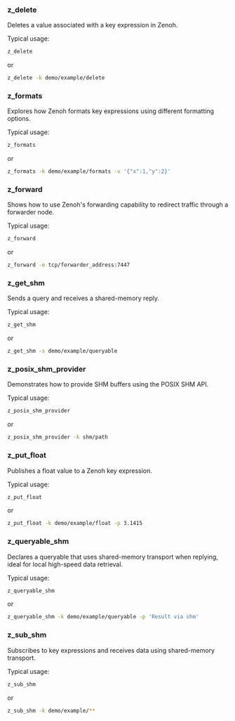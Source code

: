 ### z_delete

Deletes a value associated with a key expression in Zenoh.

Typical usage:

```bash
z_delete
```

or

```bash
z_delete -k demo/example/delete
```

### z_formats

Explores how Zenoh formats key expressions using different formatting options.

Typical usage:

```bash
z_formats
```

or

```bash
z_formats -k demo/example/formats -v '{"x":1,"y":2}'
```

### z_forward

Shows how to use Zenoh's forwarding capability to redirect traffic through a forwarder node.

Typical usage:

```bash
z_forward
```

or

```bash
z_forward -e tcp/forwarder_address:7447
```

### z_get_shm

Sends a query and receives a shared-memory reply.

Typical usage:

```bash
z_get_shm
```

or

```bash
z_get_shm -s demo/example/queryable
```

### z_posix_shm_provider

Demonstrates how to provide SHM buffers using the POSIX SHM API.

Typical usage:

```bash
z_posix_shm_provider
```

or

```bash
z_posix_shm_provider -k shm/path
```

### z_put_float

Publishes a float value to a Zenoh key expression.

Typical usage:

```bash
z_put_float
```

or

```bash
z_put_float -k demo/example/float -p 3.1415
```

### z_queryable_shm

Declares a queryable that uses shared-memory transport when replying, ideal for local high-speed data retrieval.

Typical usage:

```bash
z_queryable_shm
```

or

```bash
z_queryable_shm -k demo/example/queryable -p 'Result via shm'
```

### z_sub_shm

Subscribes to key expressions and receives data using shared-memory transport.

Typical usage:

```bash
z_sub_shm
```

or

```bash
z_sub_shm -k demo/example/**
```


